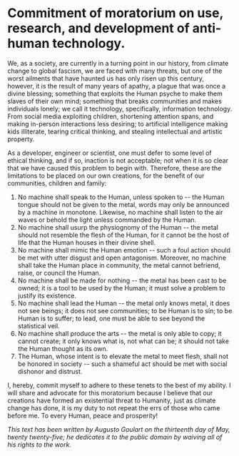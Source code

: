 # Commitment of moratorium on use, research, and development of anti-human technology.

We, as a society, are currently in a turning point in our history, from climate change to global fascism, we are faced with many threats, but one of the worst ailments that have haunted us has only risen up this century, however, it is the result of many years of apathy, a plague that was once a divine blessing; something that exploits the Human psyche to make them slaves of their own mind; something that breaks communities and makes individuals lonely; we call it technology, specifically, information technology. From social media exploiting children, shortening attention spans, and making in-person interactions less desiring; to artificial intelligence making kids illiterate, tearing critical thinking, and stealing intellectual and artistic property.

As a developer, engineer or scientist, one must defer to some level of ethical thinking, and if so, inaction is not acceptable; not when it is so clear that we have caused this problem to begin with. Therefore, these are the limitations to be placed on our own creations, for the benefit of our communities, children and family:

1. No machine shall speak to the Human, unless spoken to -- the Human tongue should not be given to the metal, words may only be announced by a machine in monotone. Likewise, no machine shall listen to the air waves or behold the light unless commanded by the Human.
1. No machine shall usurp the physiognomy of the Human -- the metal should not resemble the flesh of the Human, for it cannot be the host of life that the Human houses in their divine shell.
1. No machine shall mimic the Human emotion -- such a foul action should be met with utter disgust and open antagonism. Moreover, no machine shall take the Human place in community, the metal cannot befriend, raise, or council the Human.
1. No machine shall be made for nothing -- the metal has been cast to be owned; it is a tool to be used by the Human; it must solve a problem to justify its existence.
1. No machine shall lead the Human -- the metal only knows metal, it does not see beings; it does not see communities; to be Human is to sin; to be Human is to suffer; to lead, one must be able to see beyond the statistical veil.
1. No machine shall produce the arts -- the metal is only able to copy; it cannot create; it only knows what is, not what can be; it should not take the Human thought as its own.
1. The Human, whose intent is to elevate the metal to meet flesh, shall not be honored in society -- such a shameful act should be met with social dishonor and distrust.

I, hereby, commit myself to adhere to these tenets to the best of my ability. I will share and advocate for this moratorium because I believe that our creations have formed an existential threat to Humanity, just as climate change has done, it is my duty to not repeat the errs of those who came before me. To every Human, peace and prosperity!

_This text has been written by Augusto Goulart on the thirteenth day of May, twenty twenty-five;
he dedicates it to the public domain by waiving all of his rights to the work._
